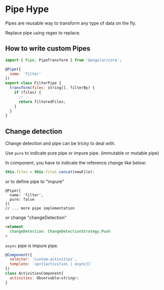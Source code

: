 # Pipe Hype

Pipes are reusable way to transform any type of data on the fly.

Replace pipe using regex to replace.

## How to write custom Pipes

```js
import { Pipe, PipeTransform } from '@angular/core';

@Pipe({
  name: 'filter'
})
export class FilterPipe {
  transform(files: string[], filterBy) {
    if (files) {
      // ...
      return filteredFiles;
    }
  }
}
```

## Change detection

Change detection and pipe can be tricky to deal with.

Use `pure` to indicate pure pipe or impure pipe. (immutable or mutable pipe)

In component, you have to indicate the reference change like below:

```js
this.files = this.files.concat(newFile);
```

or to define pipe to "impure"

```
@Pipe({
  name: 'filter',
  pure: false
})
// ... more pipe implementation
```

or change "changeDetection"

```html
<element
  changeDetection: ChangeDetectionStrategy.Push
>
```

`async` pipe is impure pipe.

```js
@Component({
  selector: 'custom-activities',
  template: `<p>{{activities | async}}`
})
class ActivitiesComponent{
  activities: Observable<string>;
}
```
